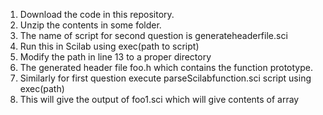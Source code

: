 1. Download the code in this repository.
2. Unzip the contents in some folder.
3. The name of script for second question is generateheaderfile.sci
4. Run this in Scilab using exec(path to script)
5. Modify the path in line 13 to a proper directory
6. The generated header file foo.h which contains the function prototype.
7. Similarly for first question execute parseScilabfunction.sci script using exec(path)
8. This will give the output of foo1.sci which will give contents of array
